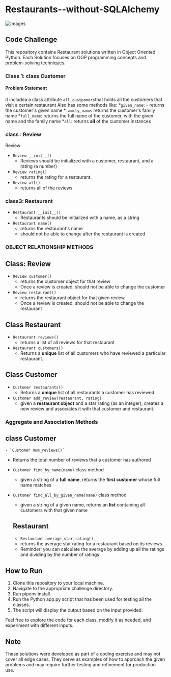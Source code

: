 # Restaurants--without-SQLAlchemy


![images](https://github.com/Arnold-Mwangi/Toy_Problems/assets/78974739/fb8447d9-1ba1-46b3-b42c-66ac408578b3)

## Code Challenge

This repository contains Restaurant solutions written in  Object Oriented Python. Each Solution focuses on OOP programming concepts and problem-solving techniques.

### Class 1: class Customer

#### Problem Statement
It includea a class attribute `all_custpomers`that holds all the customers that visit a certain restaurant
Also has some methods like:
        *`given_name`:  - returns the customer's given name
        *`family_name`: returns the customer's family name
        *`full_name`:   returns the full name of the customer, with the given name and the family name
        *`all`:   returns **all** of the customer instances
        
### class : Review
Review
- `Review __init__()`
  - Reviews should be initialized with a customer, restaurant, and a rating (a number)
- `Review rating()`
  - returns the rating for a restaurant.
- `Review all()`
  - returns all of the reviews

### class3: Restaurant
- `Restaurant __init__()`
  - Restaurants should be initialized with a name, as a string
- `Restaurant name()`
  - returns the restaurant's name
  - should not be able to change after the restaurant is created


### OBJECT RELATIONSHIP METHODS
## Class: Review
- `Review customer()`
  - returns the customer object for that review
  - Once a review is created, should not be able to change the customer
- `Review restaurant()`
  - returns the restaurant object for that given review
  - Once a review is created, should not be able to change the restaurant

## Class Restaurant
- `Restaurant reviews()`
  - returns a list of all reviews for that restaurant
- `Restaurant customers()`
  - Returns a **unique** list of all customers who have reviewed a particular restaurant.


## Class Customer
- `Customer restaurants()`
  - Returns a **unique** list of all restaurants a customer has reviewed
- `Customer add_review(restaurant, rating)`
  - given a **restaurant object** and a star rating (as an integer), creates a new review and associates it with that customer and restaurant.
 
### Aggregate and Association Methods

  ## class Customer
    - `Customer num_reviews()`
  - Returns the total number of reviews that a customer has authored
- `Customer find_by_name(name)` class method
  - given a string of a **full name**, returns the **first customer** whose full name matches
- `Customer find_all_by_given_name(name)` class method
  - given a string of a given name, returns an **list** containing all customers with that given name
 
  ## Restaurant
    - `Restaurant average_star_rating()`
  - returns the average star rating for a restaurant based on its reviews
  - Reminder: you can calculate the average by adding up all the ratings and dividing by the number of ratings
  

## How to Run

1. Clone this repository to your local machine.
2. Navigate to the appropriate challenge directory.
3. Run pipenv install
4. Run the Python app.py script that has been used for testing all the classes.
6. The script will display the output based on the input provided.

Feel free to explore the code for each class, modify it as needed, and experiment with different inputs.

## Note

These solutions were developed as part of a coding exercise and may not cover all edge cases. They serve as examples of how to approach the given problems and may require further testing and refinement for production use.
